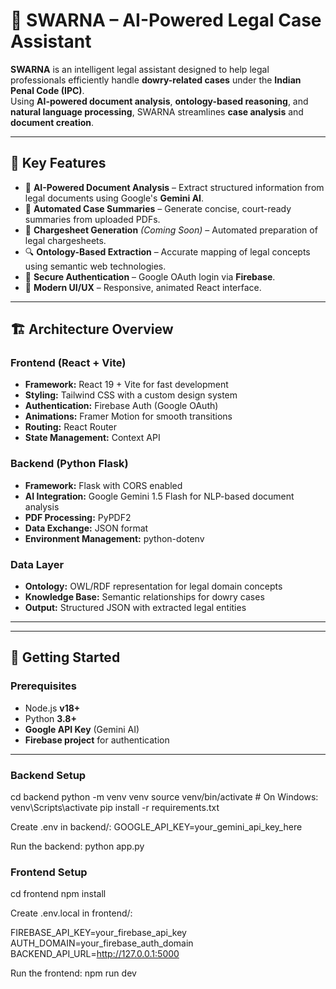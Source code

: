 # 💛 SWARNA – AI-Powered Legal Case Assistant

**SWARNA** is an intelligent legal assistant designed to help legal professionals efficiently handle **dowry-related cases** under the **Indian Penal Code (IPC)**.  
Using **AI-powered document analysis**, **ontology-based reasoning**, and **natural language processing**, SWARNA streamlines **case analysis** and **document creation**.

---

## 🌟 Key Features
- 🤖 **AI-Powered Document Analysis** – Extract structured information from legal documents using Google's **Gemini AI**.
- 📄 **Automated Case Summaries** – Generate concise, court-ready summaries from uploaded PDFs.
- 🧾 **Chargesheet Generation** *(Coming Soon)* – Automated preparation of legal chargesheets.
- 🔍 **Ontology-Based Extraction** – Accurate mapping of legal concepts using semantic web technologies.
- 🔐 **Secure Authentication** – Google OAuth login via **Firebase**.
- 📱 **Modern UI/UX** – Responsive, animated React interface.

---

## 🏗 Architecture Overview

### **Frontend** (React + Vite)
- **Framework:** React 19 + Vite for fast development
- **Styling:** Tailwind CSS with a custom design system
- **Authentication:** Firebase Auth (Google OAuth)
- **Animations:** Framer Motion for smooth transitions
- **Routing:** React Router
- **State Management:** Context API

### **Backend** (Python Flask)
- **Framework:** Flask with CORS enabled
- **AI Integration:** Google Gemini 1.5 Flash for NLP-based document analysis
- **PDF Processing:** PyPDF2
- **Data Exchange:** JSON format
- **Environment Management:** python-dotenv

### **Data Layer**
- **Ontology:** OWL/RDF representation for legal domain concepts
- **Knowledge Base:** Semantic relationships for dowry cases
- **Output:** Structured JSON with extracted legal entities

---


---

## 🚀 Getting Started

### **Prerequisites**
- Node.js **v18+**
- Python **3.8+**
- **Google API Key** (Gemini AI)
- **Firebase project** for authentication

---

### **Backend Setup**
cd backend
python -m venv venv
source venv/bin/activate   # On Windows: venv\Scripts\activate
pip install -r requirements.txt

Create .env in backend/:
GOOGLE_API_KEY=your_gemini_api_key_here

Run the backend:
python app.py

### **Frontend Setup**
cd frontend
npm install

Create .env.local in frontend/:

FIREBASE_API_KEY=your_firebase_api_key
AUTH_DOMAIN=your_firebase_auth_domain
BACKEND_API_URL=http://127.0.0.1:5000

Run the frontend:
npm run dev



